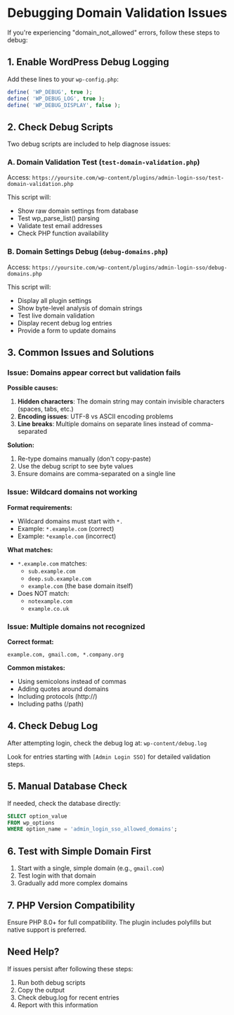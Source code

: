 # Debugging Domain Validation Issues

If you're experiencing "domain_not_allowed" errors, follow these steps to debug:

## 1. Enable WordPress Debug Logging

Add these lines to your `wp-config.php`:

```php
define( 'WP_DEBUG', true );
define( 'WP_DEBUG_LOG', true );
define( 'WP_DEBUG_DISPLAY', false );
```

## 2. Check Debug Scripts

Two debug scripts are included to help diagnose issues:

### A. Domain Validation Test (`test-domain-validation.php`)
Access: `https://yoursite.com/wp-content/plugins/admin-login-sso/test-domain-validation.php`

This script will:
- Show raw domain settings from database
- Test wp_parse_list() parsing
- Validate test email addresses
- Check PHP function availability

### B. Domain Settings Debug (`debug-domains.php`)
Access: `https://yoursite.com/wp-content/plugins/admin-login-sso/debug-domains.php`

This script will:
- Display all plugin settings
- Show byte-level analysis of domain strings
- Test live domain validation
- Display recent debug log entries
- Provide a form to update domains

## 3. Common Issues and Solutions

### Issue: Domains appear correct but validation fails

**Possible causes:**
1. **Hidden characters**: The domain string may contain invisible characters (spaces, tabs, etc.)
2. **Encoding issues**: UTF-8 vs ASCII encoding problems
3. **Line breaks**: Multiple domains on separate lines instead of comma-separated

**Solution:**
1. Re-type domains manually (don't copy-paste)
2. Use the debug script to see byte values
3. Ensure domains are comma-separated on a single line

### Issue: Wildcard domains not working

**Format requirements:**
- Wildcard domains must start with `*.`
- Example: `*.example.com` (correct)
- Example: `*example.com` (incorrect)

**What matches:**
- `*.example.com` matches:
  - `sub.example.com`
  - `deep.sub.example.com`
  - `example.com` (the base domain itself)
- Does NOT match:
  - `notexample.com`
  - `example.co.uk`

### Issue: Multiple domains not recognized

**Correct format:**
```
example.com, gmail.com, *.company.org
```

**Common mistakes:**
- Using semicolons instead of commas
- Adding quotes around domains
- Including protocols (http://)
- Including paths (/path)

## 4. Check Debug Log

After attempting login, check the debug log at:
`wp-content/debug.log`

Look for entries starting with `[Admin Login SSO]` for detailed validation steps.

## 5. Manual Database Check

If needed, check the database directly:

```sql
SELECT option_value 
FROM wp_options 
WHERE option_name = 'admin_login_sso_allowed_domains';
```

## 6. Test with Simple Domain First

1. Start with a single, simple domain (e.g., `gmail.com`)
2. Test login with that domain
3. Gradually add more complex domains

## 7. PHP Version Compatibility

Ensure PHP 8.0+ for full compatibility. The plugin includes polyfills but native support is preferred.

## Need Help?

If issues persist after following these steps:
1. Run both debug scripts
2. Copy the output
3. Check debug.log for recent entries
4. Report with this information